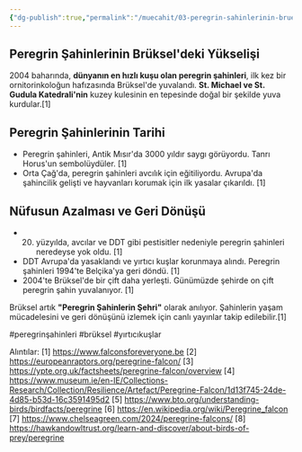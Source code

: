 ```yaml
---
{"dg-publish":true,"permalink":"/muecahit/03-peregrin-sahinlerinin-brueksel-deki-yuekselisi/","dgPassFrontmatter":true}
---
```


## Peregrin Şahinlerinin Brüksel'deki Yükselişi

2004 baharında, **dünyanın en hızlı kuşu olan peregrin şahinleri**, ilk kez bir ornitorinkoloğun hafızasında Brüksel'de yuvalandı. **St. Michael ve St. Gudula Katedrali'nin** kuzey kulesinin en tepesinde doğal bir şekilde yuva kurdular.[1]

## Peregrin Şahinlerinin Tarihi

- Peregrin şahinleri, Antik Mısır'da 3000 yıldır saygı görüyordu. Tanrı Horus'un sembolüydüler. [1]
- Orta Çağ'da, peregrin şahinleri avcılık için eğitiliyordu. Avrupa'da şahincilik gelişti ve hayvanları korumak için ilk yasalar çıkarıldı. [1]

## Nüfusun Azalması ve Geri Dönüşü

- 20. yüzyılda, avcılar ve DDT gibi pestisitler nedeniyle peregrin şahinleri neredeyse yok oldu. [1]
- DDT Avrupa'da yasaklandı ve yırtıcı kuşlar korunmaya alındı. Peregrin şahinleri 1994'te Belçika'ya geri döndü. [1]
- 2004'te Brüksel'de bir çift daha yerleşti. Günümüzde şehirde on çift peregrin şahin yuvalanıyor. [1]

Brüksel artık **"Peregrin Şahinlerin Şehri"** olarak anılıyor. Şahinlerin yaşam mücadelesini ve geri dönüşünü izlemek için canlı yayınlar takip edilebilir.[1]

#peregrinşahinleri #brüksel #yırtıcıkuşlar

Alıntılar:
[1] https://www.falconsforeveryone.be
[2] https://europeanraptors.org/peregrine-falcon/
[3] https://ypte.org.uk/factsheets/peregrine-falcon/overview
[4] https://www.museum.ie/en-IE/Collections-Research/Collection/Resilience/Artefact/Peregrine-Falcon/1d13f745-24de-4d85-b53d-16c3591495d2
[5] https://www.bto.org/understanding-birds/birdfacts/peregrine
[6] https://en.wikipedia.org/wiki/Peregrine_falcon
[7] https://www.chelseagreen.com/2024/peregrine-falcons/
[8] https://hawkandowltrust.org/learn-and-discover/about-birds-of-prey/peregrine